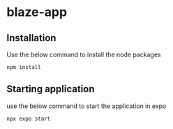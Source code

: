 # blaze-app

## Installation

Use the below command to install the node packages

```bash
npm install
```

## Starting application

use the below command to start the application in expo

```bash
npx expo start
```
